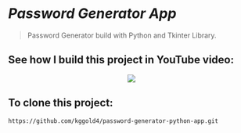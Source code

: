 # <i>Password Generator App</i>

> Password Generator build with Python and Tkinter Library.

## See how I build this project in YouTube video:

<p align="center">
    <a href="https://www.youtube.com/watch?v=-RPpInICIys"><img src="http://i3.ytimg.com/vi/-RPpInICIys/maxresdefault.jpg"></a>
</p>

## To clone this project:

```
https://github.com/kggold4/password-generator-python-app.git
```
